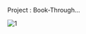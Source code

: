Project : Book-Through...


![1](https://user-images.githubusercontent.com/31310562/122688007-49e96980-d237-11eb-9140-f2e262c77725.png)

